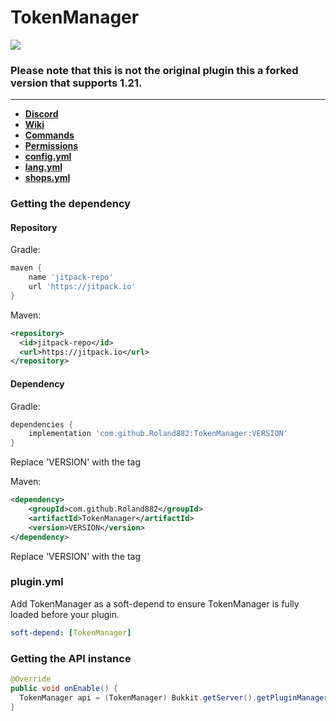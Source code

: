 <h1>TokenManager</h1> 

[![](https://jitpack.io/v/Roland882/TokenManager.svg)](https://jitpack.io/#Roland882/TokenManager)

### Please note that this is not the original plugin this a forked version that supports 1.21.

---

* **[Discord](https://discord.gg/vA4Xg9KqeJ)**
* **[Wiki](https://github.com/Realizedd/TokenManager/wiki)**
* **[Commands](https://github.com/Realizedd/TokenManager/wiki/commands)**
* **[Permissions](https://github.com/Realizedd/TokenManager/wiki/permissions)**
* **[config.yml](https://github.com/Roland882/TokenManager/blob/master/src/main/resources/config.yml)**
* **[lang.yml](https://github.com/Roland882/TokenManager/blob/master/src/main/resources/lang.yml)**
* **[shops.yml](https://github.com/Roland882/TokenManager/blob/master/src/main/resources/shops.yml)**


### Getting the dependency

#### Repository
Gradle:
```groovy
maven {
    name 'jitpack-repo'
    url 'https://jitpack.io'
}
```

Maven:
```xml
<repository>
  <id>jitpack-repo</id>
  <url>https://jitpack.io</url>
</repository>
```

#### Dependency
Gradle:
```groovy
dependencies {
    implementation 'com.github.Roland882:TokenManager:VERSION'
}
```  
Replace 'VERSION' with the tag

Maven:
```xml
<dependency>
    <groupId>com.github.Roland882</groupId>
    <artifactId>TokenManager</artifactId>
    <version>VERSION</version>
</dependency>
```
Replace 'VERSION' with the tag

### plugin.yml
Add TokenManager as a soft-depend to ensure TokenManager is fully loaded before your plugin.
```yaml
soft-depend: [TokenManager]
```

### Getting the API instance

```java
@Override
public void onEnable() {
  TokenManager api = (TokenManager) Bukkit.getServer().getPluginManager().getPlugin("TokenManager");
}
```
